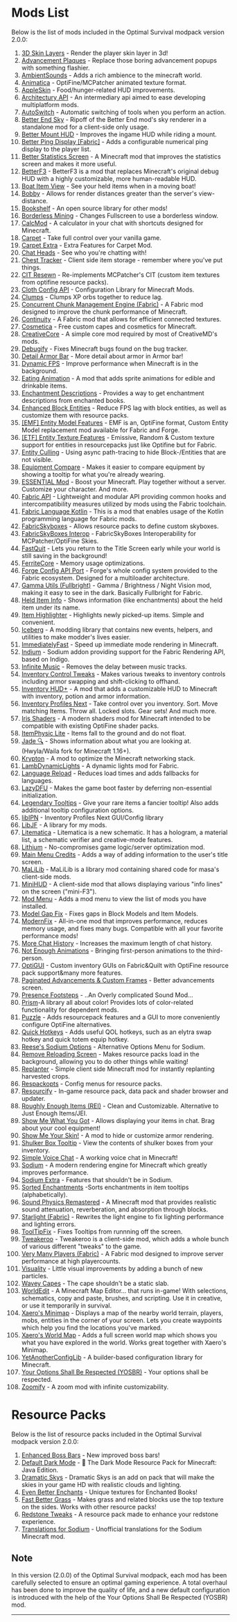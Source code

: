 # Mods List

Below is the list of mods included in the Optimal Survival modpack version 2.0.0:

1. [3D Skin Layers](https://modrinth.com/mod/3dskinlayers) - Render the player skin layer in 3d!
2. [Advancement Plaques](https://modrinth.com/mod/advancement-plaques) - Replace those boring advancement popups with something flashier.
3. [AmbientSounds](https://modrinth.com/mod/ambientsounds) - Adds a rich ambience to the minecraft world.
4. [Animatica](https://modrinth.com/mod/animatica) - OptiFine/MCPatcher animated texture format.
5. [AppleSkin](https://modrinth.com/mod/appleskin) - Food/hunger-related HUD improvements.
6. [Architectury API](https://modrinth.com/mod/architectury-api) - An intermediary api aimed to ease developing multiplatform mods.
7. [AutoSwitch](https://modrinth.com/mod/autoswitch) - Automatic switching of tools when you perform an action.
8. [Better End Sky](https://modrinth.com/mod/better-end-sky) - Ripoff of the Better End mod's sky renderer in a standalone mod for a client-side only usage.
9. [Better Mount HUD](https://modrinth.com/mod/better-mount-hud) - Improves the ingame HUD while riding a mount.
10. [Better Ping Display [Fabric]](https://modrinth.com/mod/better-ping-display-fabric) - Adds a configurable numerical ping display to the player list.
11. [Better Statistics Screen](https://modrinth.com/mod/better-stats) - A Minecraft mod that improves the statistics screen and makes it more useful.
12. [BetterF3](https://modrinth.com/mod/betterf3) - BetterF3 is a mod that replaces Minecraft's original debug HUD with a highly customizable, more human-readable HUD.
13. [Boat Item View](https://modrinth.com/mod/boat-item-view) - See your held items when in a moving boat!
14. [Bobby](https://modrinth.com/mod/bobby) - Allows for render distances greater than the server's view-distance.
15. [Bookshelf](https://modrinth.com/mod/bookshelf-lib) - An open source library for other mods!
16. [Borderless Mining](https://modrinth.com/mod/borderless-mining) - Changes Fullscreen to use a borderless window.
17. [CalcMod](https://modrinth.com/mod/calcmod) - A calculator in your chat with shortcuts designed for Minecraft.
18. [Carpet](https://modrinth.com/mod/carpet) - Take full control over your vanilla game.
19. [Carpet Extra](https://modrinth.com/mod/carpet-extra) - Extra Features for Carpet Mod.
20. [Chat Heads](https://modrinth.com/mod/chat-heads) - See who you're chatting with!
21. [Chest Tracker](https://modrinth.com/mod/chest-tracker) - Client side item storage - remember where you've put things.
22. [CIT Resewn](https://modrinth.com/mod/cit-resewn) - Re-implements MCPatcher's CIT (custom item textures from optifine resource packs).
23. [Cloth Config API](https://modrinth.com/mod/cloth-config) - Configuration Library for Minecraft Mods.
24. [Clumps](https://modrinth.com/mod/clumps) - Clumps XP orbs together to reduce lag.
25. [Concurrent Chunk Management Engine (Fabric)](https://modrinth.com/mod/c2me-fabric) - A Fabric mod designed to improve the chunk performance of Minecraft.
26. [Continuity](https://modrinth.com/mod/continuity) - A Fabric mod that allows for efficient connected textures.
27. [Cosmetica](https://modrinth.com/mod/cosmetica) - Free custom capes and cosmetics for Minecraft.
28. [CreativeCore](https://modrinth.com/mod/creativecore) - A simple core mod required by most of CreativeMD's mods.
29. [Debugify](https://modrinth.com/mod/debugify) - Fixes Minecraft bugs found on the bug tracker.
30. [Detail Armor Bar](https://modrinth.com/mod/detail-armor-bar) - More detail about armor in Armor bar!
31. [Dynamic FPS](https://modrinth.com/mod/dynamic-fps) - Improve performance when Minecraft is in the background.
32. [Eating Animation](https://modrinth.com/mod/eating-animation) - A mod that adds sprite animations for edible and drinkable items.
33. [Enchantment Descriptions](https://modrinth.com/mod/enchantment-descriptions) - Provides a way to get enchantment descriptions from enchanted books.
34. [Enhanced Block Entities](https://modrinth.com/mod/ebe) - Reduce FPS lag with block entities, as well as customize them with resource packs.
35. [[EMF] Entity Model Features](https://modrinth.com/mod/entity-model-features) - EMF is an, OptiFine format, Custom Entity Model replacement mod available for Fabric and Forge.
36. [[ETF] Entity Texture Features](https://modrinth.com/mod/entitytexturefeatures) - Emissive, Random & Custom texture support for entities in resourcepacks just like Optifine but for Fabric.
37. [Entity Culling](https://modrinth.com/mod/entityculling) - Using async path-tracing to hide Block-/Entities that are not visible.
38. [Equipment Compare](https://modrinth.com/mod/equipment-compare) - Makes it easier to compare equipment by showing a tooltip for what you're already wearing.
39. [ESSENTIAL Mod](https://modrinth.com/mod/essential) - Boost your Minecraft. Play together without a server. Customize your character. And more.
40. [Fabric API](https://modrinth.com/mod/fabric-api) - Lightweight and modular API providing common hooks and intercompatibility measures utilized by mods using the Fabric toolchain.
41. [Fabric Language Kotlin](https://modrinth.com/mod/fabric-language-kotlin) - This is a mod that enables usage of the Kotlin programming language for Fabric mods.
42. [FabricSkyboxes](https://modrinth.com/mod/fabricskyboxes) - Allows resource packs to define custom skyboxes.
43. [FabricSkyBoxes Interop](https://modrinth.com/mod/fabricskyboxes-interop) - FabricSkyBoxes Interoperability for MCPatcher/OptiFine Skies.
44. [FastQuit](https://modrinth.com/mod/fastquit) - Lets you return to the Title Screen early while your world is still saving in the background!
45. [FerriteCore](https://modrinth.com/mod/ferrite-core) - Memory usage optimizations.
46. [Forge Config API Port](https://modrinth.com/mod/forge-config-api-port) - Forge's whole config system provided to the Fabric ecosystem. Designed for a multiloader architecture.
47. [Gamma Utils (Fullbright)](https://modrinth.com/mod/gamma-utils) - Gamma / Brightness / Night Vision mod, making it easy to see in the dark. Basically Fullbright for Fabric.
48. [Held Item Info](https://modrinth.com/mod/held-item-info) - Shows information (like enchantments) about the held item under its name.
49. [Item Highlighter](https://modrinth.com/mod/item-highlighter) - Highlights newly picked-up items. Simple and convenient.
50. [Iceberg](https://modrinth.com/mod/iceberg) - A modding library that contains new events, helpers, and utilities to make modder's lives easier.
51. [ImmediatelyFast](https://modrinth.com/mod/immediatelyfast) - Speed up immediate mode rendering in Minecraft.
52. [Indium](https://modrinth.com/mod/indium) - Sodium addon providing support for the Fabric Rendering API, based on Indigo.
53. [Infinite Music](https://modrinth.com/mod/infinite-music) - Removes the delay between music tracks.
54. [Inventory Control Tweaks](https://modrinth.com/mod/inventory-control-tweaks) - Makes various tweaks to inventory controls including armor swapping and shift-clicking to offhand.
55. [Inventory HUD+](https://www.curseforge.com/minecraft/mc-mods/inventory-hud-forge) - A mod that adds a customizable HUD to Minecraft with inventory, potion and armor information.
56. [Inventory Profiles Next](https://modrinth.com/mod/inventory-profiles-next) - Take control over you inventory. Sort. Move matching Items. Throw all. Locked slots. Gear sets! And much more.
57. [Iris Shaders](https://modrinth.com/mod/iris) - A modern shaders mod for Minecraft intended to be compatible with existing OptiFine shader packs.
58. [ItemPhysic Lite](https://modrinth.com/mod/itemphysic-lite) - Items fall to the ground and do not float.
59. [Jade 🔍](https://modrinth.com/mod/jade) - Shows information about what you are looking at. (Hwyla/Waila fork for Minecraft 1.16+).
60. [Krypton](https://modrinth.com/mod/krypton) - A mod to optimize the Minecraft networking stack.
61. [LambDynamicLights](https://modrinth.com/mod/lambdynamiclights) - A dynamic lights mod for Fabric.
62. [Language Reload](https://modrinth.com/mod/language-reload) - Reduces load times and adds fallbacks for languages.
63. [LazyDFU](https://modrinth.com/mod/lazydfu) - Makes the game boot faster by deferring non-essential initialization.
64. [Legendary Tooltips](https://modrinth.com/mod/legendary-tooltips) - Give your rare items a fancier tooltip! Also adds additional tooltip configuration options.
65. [libIPN](https://modrinth.com/mod/libipn) - Inventory Profiles Next GUI/Config library
66. [LibJF](https://modrinth.com/mod/libjf) - A library for my mods.
67. [Litematica](https://www.curseforge.com/minecraft/mc-mods/litematica) - Litematica is a new schematic. It has a hologram, a material list, a schematic verifier and creative-mode features.
68. [Lithium](https://modrinth.com/mod/lithium) - No-compromises game logic/server optimization mod.
69. [Main Menu Credits](https://modrinth.com/mod/main-menu-credits) - Adds a way of adding information to the user's title screen.
70. [MaLiLib](https://www.curseforge.com/minecraft/mc-mods/malilib) - MaLiLib is a library mod containing shared code for masa's client-side mods.
71. [MiniHUD](https://www.curseforge.com/minecraft/mc-mods/minihud) - A client-side mod that allows displaying various "info lines" on the screen ("mini-F3").
72. [Mod Menu](https://modrinth.com/mod/modmenu) - Adds a mod menu to view the list of mods you have installed.
73. [Model Gap Fix](https://modrinth.com/mod/modelfix) - Fixes gaps in Block Models and Item Models.
74. [ModernFix](https://modrinth.com/mod/modernfix) - All-in-one mod that improves performance, reduces memory usage, and fixes many bugs. Compatible with all your favorite performance mods!
75. [More Chat History](https://modrinth.com/mod/morechathistory) - Increases the maximum length of chat history.
76. [Not Enough Animations](https://modrinth.com/mod/not-enough-animations) - Bringing first-person animations to the third-person.
77. [OptiGUI](https://modrinth.com/mod/optigui) - Custom inventory GUIs on Fabric&Quilt with OptiFine resource pack support&many more features.
78. [Paginated Advancements & Custom Frames](https://modrinth.com/mod/paginatedadvancements) - Better advancements screen.
79. [Presence Footsteps](https://modrinth.com/mod/presence-footsteps) - ..An Overly complicated Sound Mod...
80. [Prism](https://modrinth.com/mod/prism-lib)-A library all about color! Provides lots of color-related functionality for dependent mods.
81. [Puzzle](https://modrinth.com/mod/puzzle) - Adds resourcepack features and a GUI to more conveniently configure OptiFine alternatives.
82. [Quick Hotkeys](https://modrinth.com/mod/quick_hotkeys) - Adds useful QOL hotkeys, such as an elytra swap hotkey and quick totem equip hotkey.
83. [Reese's Sodium Options](https://modrinth.com/mod/reeses-sodium-options) - Alternative Options Menu for Sodium.
84. [Remove Reloading Screen](https://modrinth.com/mod/rrls) - Makes resource packs load in the background, allowing you to do other things while waiting!
85. [Replanter](https://modrinth.com/mod/replanter) - Simple client side Minecraft mod for instantly replanting harvested crops.
86. [Respackopts](https://modrinth.com/mod/respackopts) - Config menus for resource packs.
87. [Resourcify](https://modrinth.com/mod/resourcify) - In-game resource pack, data pack and shader browser and updater.
88. [Roughly Enough Items (REI)](https://modrinth.com/mod/rei) - Clean and Customizable. Alternative to Just Enough Items/JEI.
89. [Show Me What You Got](https://modrinth.com/mod/show-me-what-you-got) - Allows displaying your items in chat. Brag about your cool equipment!
90. [Show Me Your Skin!](https://modrinth.com/mod/show-me-your-skin) - A mod to hide or customize armor rendering.
91. [Shulker Box Tooltip](https://modrinth.com/mod/shulkerboxtooltip) - View the contents of shulker boxes from your inventory.
92. [Simple Voice Chat](https://modrinth.com/plugin/simple-voice-chat) - A working voice chat in Minecraft!
93. [Sodium](https://modrinth.com/mod/sodium) - A modern rendering engine for Minecraft which greatly improves performance.
94. [Sodium Extra](https://modrinth.com/mod/sodium-extra) - Features that shouldn't be in Sodium.
95. [Sorted Enchantments](https://modrinth.com/mod/sorted-enchantments) -Sorts enchantments in item tooltips (alphabetically).
96. [Sound Physics Remastered](https://modrinth.com/mod/sound-physics-remastered) - A Minecraft mod that provides realistic sound attenuation, reverberation, and absorption through blocks.
97. [Starlight (Fabric)](https://modrinth.com/mod/starlight) - Rewrites the light engine to fix lighting performance and lighting errors.
98. [ToolTipFix](https://modrinth.com/mod/tooltipfix) - Fixes Tooltips from runnning off the screen.
99. [Tweakeroo](https://www.curseforge.com/minecraft/mc-mods/tweakeroo) - Tweakeroo is a client-side mod, which adds a whole bunch of various different "tweaks" to the game.
100. [Very Many Players (Fabric)](https://modrinth.com/mod/vmp-fabric) - A Fabric mod designed to improve server performance at high playercounts.
101. [Visuality](https://modrinth.com/mod/visuality) - Little visual improvements by adding a bunch of new particles.
102. [Wavey Capes](https://modrinth.com/mod/wavey-capes) - The cape shouldn't be a static slab.
103. [WorldEdit](https://modrinth.com/plugin/worldedit) - A Minecraft Map Editor... that runs in-game! With selections, schematics, copy and paste, brushes, and scripting. Use it in creative, or use it temporarily in survival.
104. [Xaero's Minimap](https://modrinth.com/mod/xaeros-minimap) - Displays a map of the nearby world terrain, players, mobs, entities in the corner of your screen. Lets you create waypoints which help you find the locations you've marked.
105. [Xaero's World Map](https://modrinth.com/mod/xaeros-world-map) - Adds a full screen world map which shows you what you have explored in the world. Works great together with Xaero's Minimap.
106. [YetAnotherConfigLib](https://modrinth.com/mod/yacl) - A builder-based configuration library for Minecraft.
107. [Your Options Shall Be Respected (YOSBR)](https://modrinth.com/mod/yosbr) - Your options shall be respected.
108. [Zoomify](https://modrinth.com/mod/zoomify) - A zoom mod with infinite customizability.

# Resource Packs

Below is the list of resource packs included in the Optimal Survival modpack version 2.0.0:

1. [Enhanced Boss Bars](https://modrinth.com/resourcepack/enhanced-boss-bars) - New improved boss bars!
2. [Default Dark Mode](https://modrinth.com/resourcepack/default-dark-mode) - 🌙 The Dark Mode Resource Pack for Minecraft: Java Edition.
3. [Dramatic Skys](https://modrinth.com/resourcepack/dramatic-skys) - Dramatic Skys is an add on pack that will make the skies in your game HD with realistic clouds and lighting.
4. [Even Better Enchants](https://modrinth.com/resourcepack/even-better-enchants) - Unique textures for Enchanted Books!
5. [Fast Better Grass](https://modrinth.com/resourcepack/fast-better-grass) - Makes grass and related blocks use the top texture on the sides. Works with other resource packs!
6. [Redstone Tweaks](https://modrinth.com/resourcepack/redstone-tweaks) - A resource pack made to enhance your redstone experience.
7. [Translations for Sodium](https://modrinth.com/resourcepack/translations-for-sodium) - Unofficial translations for the Sodium Minecraft mod.

## Note

In this version (2.0.0) of the Optimal Survival modpack, each mod has been carefully selected to ensure an optimal gaming experience. A total overhaul has been done to improve the quality of life, and a new default configuration is introduced with the help of the Your Options Shall Be Respected (YOSBR) mod.

---
